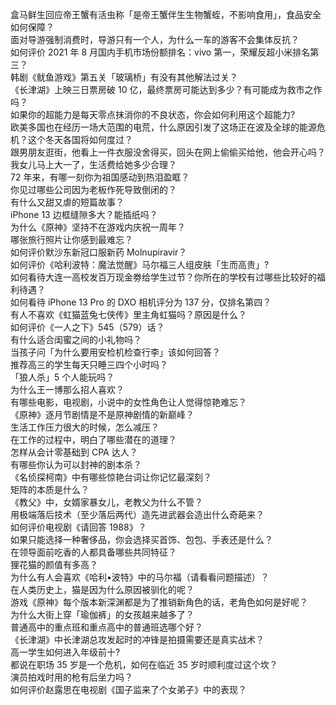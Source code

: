 盒马鲜生回应帝王蟹有活虫称「是帝王蟹伴生生物蟹蛭，不影响食用」，食品安全如何保障？  
面对导游强制消费时，导游只有一个人，为什么一车的游客不会集体反抗？  
如何评价 2021 年 8 月国内手机市场份额排名：vivo 第一，荣耀反超小米排名第三？  
韩剧《鱿鱼游戏》第五关「玻璃桥」有没有其他解法过关？  
《长津湖》上映三日票房破 10 亿，最终票房可能达到多少？有可能成为救市之作吗？  
如果你的超能力是每天零点抹消你的不良状态，你会如何利用这个超能力?  
欧美多国也在经历一场大范围的电荒，什么原因引发了这场正在波及全球的能源危机？这个冬天各国将如何度过？  
跟男朋友逛街，他看上一件衣服没舍得买，回头在网上偷偷买给他，他会开心吗？  
我女儿马上大一了，生活费给她多少合理？  
72 年来，有哪一刻你为祖国感动到热泪盈眶？  
你见过哪些公司因为老板作死导致倒闭的？  
有什么又甜又虐的短篇故事？  
iPhone 13 边框缝隙多大？能插纸吗？  
为什么《原神》坚持不在游戏内庆祝一周年？  
哪张旅行照片让你感到最难忘？  
如何评价默沙东新冠口服新药 Molnupiravir？  
如何评价《哈利波特：魔法觉醒》马尔福三人组皮肤「生而高贵」?  
如何看待大连一高校发百万现金劵给学生过节？你所在的学校有过哪些比较好的福利待遇？  
如何看待 iPhone 13  Pro 的 DXO 相机评分为 137 分，仅排名第四？  
有人不喜欢《虹猫蓝兔七侠传》里主角虹猫吗？原因是什么？  
如何评价《一人之下》545（579）话？  
有什么适合闺蜜之间的小礼物吗？  
当孩子问「为什么要用安检机检查行李」该如何回答？  
推荐高三的学生每天只睡三四个小时吗？  
「狼人杀」5 个人能玩吗？  
为什么王一博那么招人喜欢？  
有哪些电影，电视剧，小说中的女性角色让人觉得惊艳难忘？  
《原神》逐月节剧情是不是原神剧情的新巅峰？  
生活工作压力很大的时候，怎么减压？  
在工作的过程中，明白了哪些潜在的道理？  
怎样从会计零基础到 CPA 达人？  
有哪些你认为可以封神的剧本杀？  
《名侦探柯南》中有哪些惊艳台词让你记忆最深刻？  
矩阵的本质是什么？  
《教父》中，女婿家暴女儿，老教父为什么不管？  
用极端落后技术（至少落后两代）造先进武器会造出什么奇葩来？  
如何评价电视剧《请回答 1988》？  
如果只能选择一种奢侈品，你会选择买首饰、包包、手表还是什么？  
在领导面前吃香的人都具备哪些共同特征？  
狸花猫的颜值有多高？  
为什么有人会喜欢《哈利•波特》中的马尔福（请看看问题描述）？  
在人类历史上，猫是因为什么原因被驯化的呢？  
游戏《原神》每个版本新深渊都是为了推销新角色的话，老角色如何是好呢？  
为什么大街上穿「瑜伽裤」的女孩越来越多了？  
普通高中的重点班和重点高中的普通班选哪个好？  
《长津湖》中长津湖总攻发起时的冲锋是拍摄需要还是真实战术？  
高一学生如何进入年级前十?  
都说在职场 35 岁是一个危机，如何在临近 35 岁时顺利度过这个坎？  
演员拍戏时用的枪有后坐力吗？  
如何评价赵露思在电视剧《国子监来了个女弟子》中的表现？  
